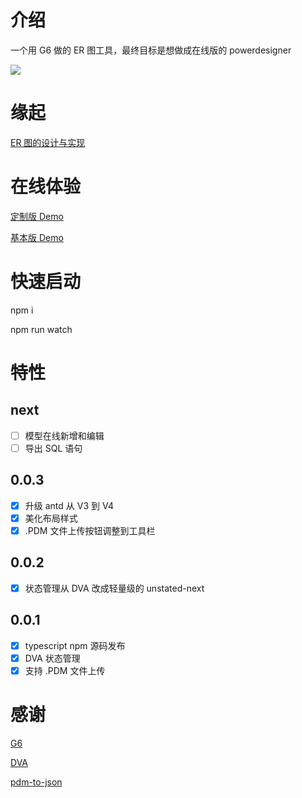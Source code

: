 # 介绍

一个用 G6 做的 ER 图工具，最终目标是想做成在线版的 powerdesigner

<img target="_bank" src='https://github.com/lusess123/web-pdm/blob/master/doc/erd.jpeg'>

# 缘起

[ER 图的设计与实现](https://www.yuque.com/antv/g6-blog/nbaywp)

# 在线体验

[定制版 Demo](http://zyking.xyz:5080/demo/ '定制版Demo')

[基本版 Demo](http://zyking.xyz:5002/ '基本版Demo')

# 快速启动

npm i

npm run watch

# 特性

## next

-   [ ] 模型在线新增和编辑
-   [ ] 导出 SQL 语句

## 0.0.3

-   [x] 升级 antd 从 V3 到 V4
-   [x] 美化布局样式
-   [x] .PDM 文件上传按钮调整到工具栏

## 0.0.2

-   [x] 状态管理从 DVA 改成轻量级的 unstated-next

## 0.0.1

-   [x] typescript npm 源码发布
-   [x] DVA 状态管理
-   [x] 支持 .PDM 文件上传

# 感谢

[G6](https://g6.antv.vision/zh/)

[DVA](https://dvajs.com/guide/)

[pdm-to-json](https://github.com/shermam/pdm-to-json)
